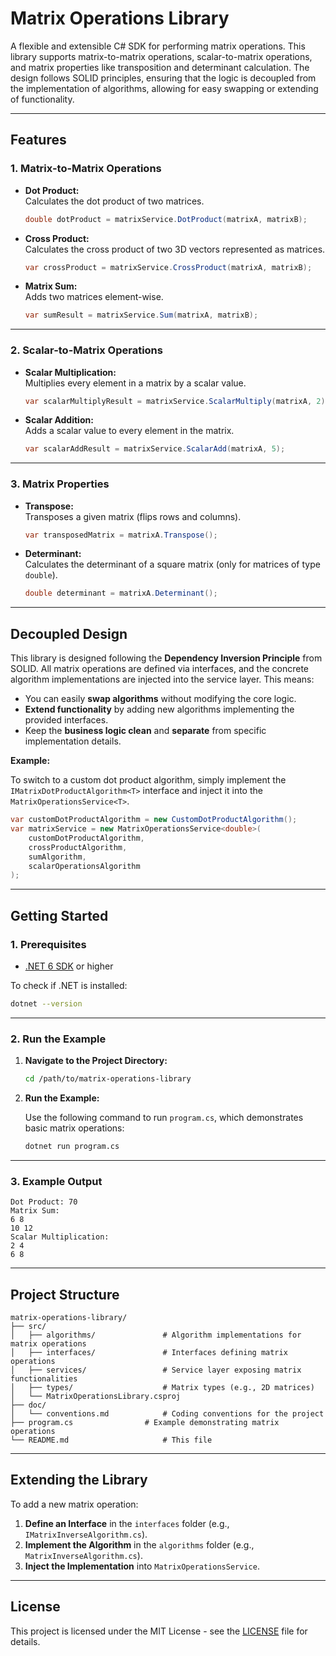 # **Matrix Operations Library**

A flexible and extensible C# SDK for performing matrix operations. This library supports matrix-to-matrix operations, scalar-to-matrix operations, and matrix properties like transposition and determinant calculation. The design follows SOLID principles, ensuring that the logic is decoupled from the implementation of algorithms, allowing for easy swapping or extending of functionality.

---

## **Features**

### **1. Matrix-to-Matrix Operations**

- **Dot Product:**  
  Calculates the dot product of two matrices.

  ```csharp
  double dotProduct = matrixService.DotProduct(matrixA, matrixB);
  ```

- **Cross Product:**  
  Calculates the cross product of two 3D vectors represented as matrices.

  ```csharp
  var crossProduct = matrixService.CrossProduct(matrixA, matrixB);
  ```

- **Matrix Sum:**  
  Adds two matrices element-wise.

  ```csharp
  var sumResult = matrixService.Sum(matrixA, matrixB);
  ```

---

### **2. Scalar-to-Matrix Operations**

- **Scalar Multiplication:**  
  Multiplies every element in a matrix by a scalar value.

  ```csharp
  var scalarMultiplyResult = matrixService.ScalarMultiply(matrixA, 2);
  ```

- **Scalar Addition:**  
  Adds a scalar value to every element in the matrix.

  ```csharp
  var scalarAddResult = matrixService.ScalarAdd(matrixA, 5);
  ```

---

### **3. Matrix Properties**

- **Transpose:**  
  Transposes a given matrix (flips rows and columns).

  ```csharp
  var transposedMatrix = matrixA.Transpose();
  ```

- **Determinant:**  
  Calculates the determinant of a square matrix (only for matrices of type `double`).

  ```csharp
  double determinant = matrixA.Determinant();
  ```

---

## **Decoupled Design**

This library is designed following the **Dependency Inversion Principle** from SOLID. All matrix operations are defined via interfaces, and the concrete algorithm implementations are injected into the service layer. This means:

- You can easily **swap algorithms** without modifying the core logic.
- **Extend functionality** by adding new algorithms implementing the provided interfaces.
- Keep the **business logic clean** and **separate** from specific implementation details.

**Example:**

To switch to a custom dot product algorithm, simply implement the `IMatrixDotProductAlgorithm<T>` interface and inject it into the `MatrixOperationsService<T>`.

```csharp
var customDotProductAlgorithm = new CustomDotProductAlgorithm();
var matrixService = new MatrixOperationsService<double>(
    customDotProductAlgorithm,
    crossProductAlgorithm,
    sumAlgorithm,
    scalarOperationsAlgorithm
);
```

---

## **Getting Started**

### **1. Prerequisites**

- [.NET 6 SDK](https://dotnet.microsoft.com/download/dotnet/6.0) or higher

To check if .NET is installed:

```bash
dotnet --version
```

---

### **2. Run the Example**

1. **Navigate to the Project Directory:**

   ```bash
   cd /path/to/matrix-operations-library
   ```

2. **Run the Example:**

   Use the following command to run `program.cs`, which demonstrates basic matrix operations:

   ```bash
   dotnet run program.cs
   ```

---

### **3. Example Output**

```plaintext
Dot Product: 70
Matrix Sum:
6 8 
10 12 
Scalar Multiplication:
2 4 
6 8 
```

---

## **Project Structure**

```
matrix-operations-library/
├── src/
│   ├── algorithms/               # Algorithm implementations for matrix operations
│   ├── interfaces/               # Interfaces defining matrix operations
│   ├── services/                 # Service layer exposing matrix functionalities
│   ├── types/                    # Matrix types (e.g., 2D matrices)
│   └── MatrixOperationsLibrary.csproj
├── doc/
│   └── conventions.md            # Coding conventions for the project
├── program.cs                # Example demonstrating matrix operations
└── README.md                     # This file
```

---

## **Extending the Library**

To add a new matrix operation:

1. **Define an Interface** in the `interfaces` folder (e.g., `IMatrixInverseAlgorithm.cs`).
2. **Implement the Algorithm** in the `algorithms` folder (e.g., `MatrixInverseAlgorithm.cs`).
3. **Inject the Implementation** into `MatrixOperationsService`.

---

## **License**

This project is licensed under the MIT License - see the [LICENSE](./LICENSE) file for details.
